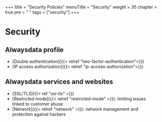 +++
title = "Security Policies"
menuTitle = "Security"
weight = 35
chapter = true
pre = "<i class='fas fa-fw fa-shield-alt'></i> "
tags = ["security"]
+++

# Security

## Alwaysdata profile

- [Double authentication]({{< relref "two-factor-authentication">}})
- [IP access authorization]({{< relref "ip-access-authorization">}})

## Alwaysdata services and websites

- [SSL/TLS]({{< ref "ssl-tls" >}})
- [Restricted mode]({{< relref "restricted-mode" >}}): limiting issues linked to customer abuse
- [Network]({{< relref "network" >}}): network management and protection against hackers
